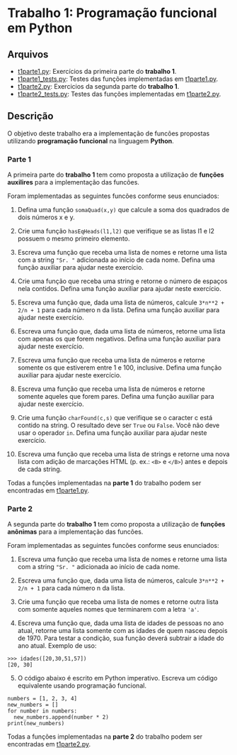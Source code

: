 # Trabalho 1: Programação funcional em Python
## Arquivos
  * [t1parte1.py](t1parte1.py): Exercícios da primeira parte do **trabalho 1**.
  * [t1parte1_tests.py](t1parte1_tests.py): Testes das funções implementadas em [t1parte1.py](t1parte1.py).
  * [t1parte2.py](t1parte2.py): Exercicios da segunda parte do **trabalho 1**.
  * [t1parte2_tests.py](t1parte2_tests.py): Testes das funções implementadas em [t1parte2.py](t1parte2.py).
## Descrição
O objetivo deste trabalho era a implementação de funcões propostas utilizando **programação funcional** na linguagem **Python**.
### Parte 1
A primeira parte do **trabalho 1** tem como proposta a utilização de **funções auxilires** para a implementação das funcões.

Foram implementadas as seguintes funcões conforme seus enunciados:

1. Defina uma função `somaQuad(x,y)` que calcule a soma dos quadrados de dois números x e y.

2. Crie uma função `hasEqHeads(l1,l2)` que verifique se as listas l1 e l2 possuem o mesmo primeiro elemento.

3. Escreva uma função que receba uma lista de nomes e retorne uma lista com a string `"Sr. "` adicionada ao início de cada nome. Defina uma função auxiliar para ajudar neste exercício.

4. Crie uma função que receba uma string e retorne o número de espaços nela contidos.  Defina uma função auxiliar para ajudar neste exercício.

5. Escreva uma função que, dada uma lista de números, calcule `3*n**2 + 2/n + 1` para cada número n da lista. Defina uma função auxiliar para ajudar neste exercício.

6. Escreva uma função que, dada uma lista de números, retorne uma lista com apenas os que forem negativos. Defina uma função auxiliar para ajudar neste exercício.

7. Escreva uma função que receba uma lista de números e retorne somente os que estiverem entre 1 e 100, inclusive. Defina uma função auxiliar para ajudar neste exercício.

8. Escreva uma função que receba uma lista de números e retorne somente aqueles que forem pares.
Defina uma função auxiliar para ajudar neste exercício.

9. Crie uma função `charFound(c,s)` que verifique se o caracter c está contido na string. O resultado deve ser `True` ou `False`. Você não deve usar o operador `in`. Defina uma função auxiliar para ajudar neste exercício.

10. Escreva uma função que receba uma lista de strings e retorne uma nova lista com adição de marcações HTML (p. ex.: `<B>` e `</B>`) antes e depois de cada string.

Todas a funções implementadas na **parte 1** do trabalho podem ser encontradas em [t1parte1.py](t1parte1.py).
### Parte 2
A segunda parte do **trabalho 1** tem como proposta a utilização de **funções anônimas** para a implementação das funcões.

Foram implementadas as seguintes funcões conforme seus enunciados:

1. Escreva uma função que receba uma lista de nomes e retorne uma lista com a string `"Sr. "` adicionada ao início de cada nome.

2. Escreva uma função que, dada uma lista de números, calcule `3*n**2 + 2/n + 1` para cada número n da lista.

3. Crie uma função que receba uma lista de nomes e retorne outra lista com somente aqueles nomes que terminarem com a letra `'a'`.

4. Escreva uma função que, dada uma lista de idades de pessoas no ano atual, retorne uma lista somente com as idades de quem nasceu depois de 1970. Para testar a condição, sua função deverá subtrair a idade do ano atual. Exemplo de uso:
 ```python3
 >>> idades([20,30,51,57])
 [20, 30]
 ```

5. O código abaixo é escrito em Python imperativo. Escreva um código equivalente usando programação funcional.
 ```python3
 numbers = [1, 2, 3, 4]
 new_numbers = []
 for number in numbers:
   new_numbers.append(number * 2)
 print(new_numbers)
 ```
 Todas a funções implementadas na **parte 2** do trabalho podem ser encontradas em [t1parte2.py](t1parte2.py).

